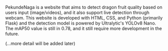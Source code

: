 PekundeNaga is a website that aims to detect dragon fruit quality based on users input (image/videos), and it also support live detection through webcam.
This website is developed with HTML, CSS, and Python (primarily Flask) and the detection model is powered by Ultralytic's YOLOv8 Nano.
The mAP50 value is still in 0.78, and it still require more development in the future. 

(...more detail will be added later)
